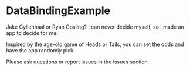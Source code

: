 # DataBindingExample
Jake Gyllenhaal or Ryan Gosling? I can never decide myself, so I made an app to decide for me.

Inspired by the age-old game of Heads or Tails, you can set the odds and have the app randomly pick.

Please ask questions or report issues in the issues section.

